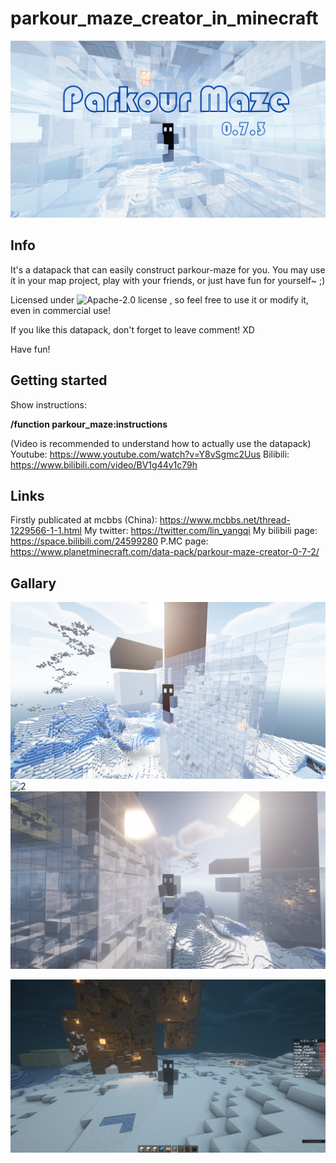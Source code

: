# parkour_maze_creator_in_minecraft

![Title Picture](pictures/Parkour_maze.png)

## Info

It's a datapack that can easily construct parkour-maze for you. You may use it in your map project, play with your friends, or just have fun for yourself~ ;)

Licensed under ![Apache-2.0 license](LICENSE) , so feel free to use it or modify it, even in commercial use!

If you like this datapack, don't forget to leave comment! XD

Have fun!

## Getting started

Show instructions: 

**/function parkour_maze:instructions**

(Video is recommended to understand how to actually use the datapack)
Youtube: https://www.youtube.com/watch?v=Y8vSgmc2Uus
Bilibili: https://www.bilibili.com/video/BV1g44y1c79h

## Links

Firstly publicated at mcbbs (China): https://www.mcbbs.net/thread-1229566-1-1.html
My twitter: https://twitter.com/lin_yangqi
My bilibili page: https://space.bilibili.com/24599280
P.MC page:  https://www.planetminecraft.com/data-pack/parkour-maze-creator-0-7-2/

## Gallary

![1](pictures/1.png)
![2](pictures/2.png)
![3](pictures/3.png)

![4](pictures/4.png)
